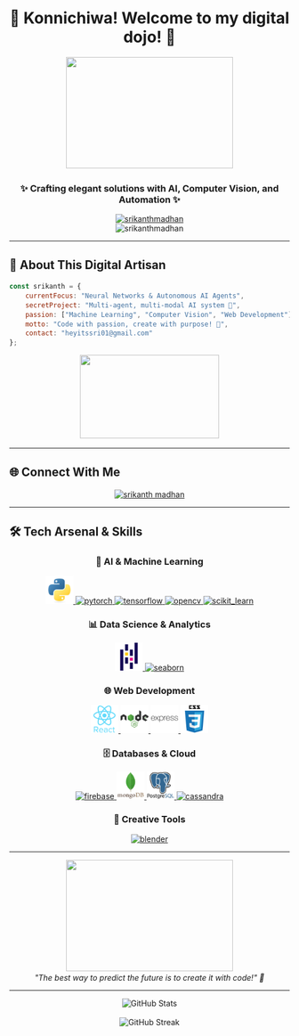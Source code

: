 <h1 align="center">🌸 Konnichiwa! Welcome to my digital dojo! 🌸</h1>

<div align="center">
  <img src="https://media.giphy.com/media/L8K62iTDkzGX6/giphy.gif" width="300" height="200"/>
</div>

<h3 align="center">✨ Crafting elegant solutions with AI, Computer Vision, and Automation ✨</h3>

<p align="center">
  <a href="https://github.com/ryo-ma/github-profile-trophy"><img src="https://github-profile-trophy.vercel.app/?username=srikanthmadhan&theme=radical&no-frame=true&no-bg=true&margin-w=4" alt="srikanthmadhan" /></a>
  <br>
  <img src="https://komarev.com/ghpvc/?username=srikanthmadhan&label=Profile%20Views&color=0e75b6&style=flat" alt="srikanthmadhan" />
</p>

---

## 🎌 About This Digital Artisan

```javascript
const srikanth = {
    currentFocus: "Neural Networks & Autonomous AI Agents",
    secretProject: "Multi-agent, multi-modal AI system 🤖",
    passion: ["Machine Learning", "Computer Vision", "Web Development"],
    motto: "Code with passion, create with purpose! 💫",
    contact: "heyitssri01@gmail.com"
};
```

<div align="center">
  <img src="https://media.giphy.com/media/du3J3cXyzhj75IOgvA/giphy.gif" width="250" height="150"/>
</div>

---

## 🌐 Connect With Me

<p align="center">
  <a href="https://www.linkedin.com/in/srikanth-madhan-b680a1304/" target="_blank">
    <img align="center" src="https://raw.githubusercontent.com/rahuldkjain/github-profile-readme-generator/master/src/images/icons/Social/linked-in-alt.svg" alt="srikanth madhan" height="40" width="50" />
  </a>
</p>

---

## 🛠️ Tech Arsenal & Skills

<div align="center">

### 🧠 AI & Machine Learning
<p align="center">
  <a href="https://www.python.org" target="_blank" rel="noreferrer"> 
    <img src="https://raw.githubusercontent.com/devicons/devicon/master/icons/python/python-original.svg" alt="python" width="50" height="50"/> 
  </a>
  <a href="https://pytorch.org/" target="_blank" rel="noreferrer"> 
    <img src="https://www.vectorlogo.zone/logos/pytorch/pytorch-icon.svg" alt="pytorch" width="50" height="50"/> 
  </a>
  <a href="https://www.tensorflow.org" target="_blank" rel="noreferrer"> 
    <img src="https://www.vectorlogo.zone/logos/tensorflow/tensorflow-icon.svg" alt="tensorflow" width="50" height="50"/> 
  </a>
  <a href="https://opencv.org/" target="_blank" rel="noreferrer"> 
    <img src="https://www.vectorlogo.zone/logos/opencv/opencv-icon.svg" alt="opencv" width="50" height="50"/> 
  </a>
  <a href="https://scikit-learn.org/" target="_blank" rel="noreferrer"> 
    <img src="https://upload.wikimedia.org/wikipedia/commons/0/05/Scikit_learn_logo_small.svg" alt="scikit_learn" width="50" height="50"/> 
  </a>
</p>

### 📊 Data Science & Analytics
<p align="center">
  <a href="https://pandas.pydata.org/" target="_blank" rel="noreferrer"> 
    <img src="https://raw.githubusercontent.com/devicons/devicon/2ae2a900d2f041da66e950e4d48052658d850630/icons/pandas/pandas-original.svg" alt="pandas" width="50" height="50"/> 
  </a>
  <a href="https://seaborn.pydata.org/" target="_blank" rel="noreferrer"> 
    <img src="https://seaborn.pydata.org/_images/logo-mark-lightbg.svg" alt="seaborn" width="50" height="50"/> 
  </a>
</p>

### 🌐 Web Development
<p align="center">
  <a href="https://reactjs.org/" target="_blank" rel="noreferrer"> 
    <img src="https://raw.githubusercontent.com/devicons/devicon/master/icons/react/react-original-wordmark.svg" alt="react" width="50" height="50"/> 
  </a>
  <a href="https://nodejs.org" target="_blank" rel="noreferrer"> 
    <img src="https://raw.githubusercontent.com/devicons/devicon/master/icons/nodejs/nodejs-original-wordmark.svg" alt="nodejs" width="50" height="50"/> 
  </a>
  <a href="https://expressjs.com" target="_blank" rel="noreferrer"> 
    <img src="https://raw.githubusercontent.com/devicons/devicon/master/icons/express/express-original-wordmark.svg" alt="express" width="50" height="50"/> 
  </a>
  <a href="https://www.w3schools.com/css/" target="_blank" rel="noreferrer"> 
    <img src="https://raw.githubusercontent.com/devicons/devicon/master/icons/css3/css3-original-wordmark.svg" alt="css3" width="50" height="50"/> 
  </a>
</p>

### 🗄️ Databases & Cloud
<p align="center">
  <a href="https://firebase.google.com/" target="_blank" rel="noreferrer"> 
    <img src="https://www.vectorlogo.zone/logos/firebase/firebase-icon.svg" alt="firebase" width="50" height="50"/> 
  </a>
  <a href="https://www.mongodb.com/" target="_blank" rel="noreferrer"> 
    <img src="https://raw.githubusercontent.com/devicons/devicon/master/icons/mongodb/mongodb-original-wordmark.svg" alt="mongodb" width="50" height="50"/> 
  </a>
  <a href="https://www.postgresql.org" target="_blank" rel="noreferrer"> 
    <img src="https://raw.githubusercontent.com/devicons/devicon/master/icons/postgresql/postgresql-original-wordmark.svg" alt="postgresql" width="50" height="50"/> 
  </a>
  <a href="https://cassandra.apache.org/" target="_blank" rel="noreferrer"> 
    <img src="https://www.vectorlogo.zone/logos/apache_cassandra/apache_cassandra-icon.svg" alt="cassandra" width="50" height="50"/> 
  </a>
</p>

### 🎨 Creative Tools
<p align="center">
  <a href="https://www.blender.org/" target="_blank" rel="noreferrer"> 
    <img src="https://download.blender.org/branding/community/blender_community_badge_white.svg" alt="blender" width="50" height="50"/> 
  </a>
</p>

</div>

---

<div align="center">
  <img src="https://media.giphy.com/media/13HgwGsXF0aiGY/giphy.gif" width="300" height="200"/>
  <br>
  <i>"The best way to predict the future is to create it with code!" 🚀</i>
</div>

---

<div align="center">
  <img src="https://github-readme-stats.vercel.app/api?username=srikanthmadhan&show_icons=true&theme=radical" alt="GitHub Stats" />
  <br><br>
  <img src="https://github-readme-streak-stats.herokuapp.com/?user=srikanthmadhan&theme=radical" alt="GitHub Streak" />
</div>
